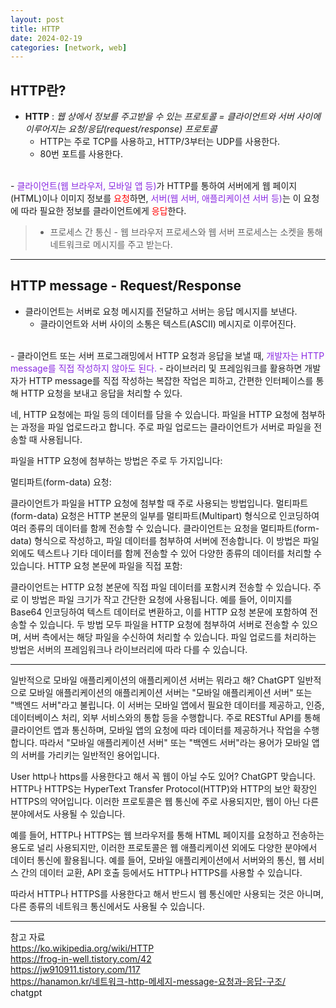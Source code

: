 ```yaml
---
layout: post
title: HTTP
date: 2024-02-19
categories: [network, web]
---
```

## HTTP란?
- **HTTP** : *웹 상에서 정보를 주고받을 수 있는 프로토콜 = 클라이언트와 서버 사이에 이루어지는 요청/응답(request/response) 프로토콜*    
    - HTTP는 주로 TCP를 사용하고, HTTP/3부터는 UDP를 사용한다.
    - 80번 포트를 사용한다.  
<br>
- <span style="color:blueviolet">클라이언트(웹 브라우저, 모바일 앱 등)</span>가 HTTP를 통하여 서버에게 웹 페이지(HTML)이나 이미지 정보를 <span style="color:red">요청</span>하면, <span style="color:blueviolet">서버(웹 서버, 애플리케이션 서버 등)</span>는 이 요청에 따라 필요한 정보를 클라이언트에게 <span style="color:red">응답</span>한다. 

> - 프로세스 간 통신
    - 웹 브라우저 프로세스와 웹 서버 프로세스는 소켓을 통해 네트워크로 메시지를 주고 받는다.  

---
## HTTP message - Request/Response
- 클라이언트는 서버로 요청 메시지를 전달하고 서버는 응답 메시지를 보낸다.
    - 클라이언트와 서버 사이의 소통은 텍스트(ASCII) 메시지로 이루어진다.  
<br>
- 클라이언트 또는 서버 프로그래밍에서 HTTP 요청과 응답을 보낼 때, <span style="color:blueviolet">개발자는 HTTP message를 직접 작성하지 않아도 된다.</span>
    - 라이브러리 및 프레임워크를 활용하면 개발자가 HTTP message를 직접 작성하는 복잡한 작업은 피하고, 간편한 인터페이스를 통해 HTTP 요청을 보내고 응답을 처리할 수 있다.

네, HTTP 요청에는 파일 등의 데이터를 담을 수 있습니다. 파일을 HTTP 요청에 첨부하는 과정을 파일 업로드라고 합니다. 주로 파일 업로드는 클라이언트가 서버로 파일을 전송할 때 사용됩니다.

파일을 HTTP 요청에 첨부하는 방법은 주로 두 가지입니다:

멀티파트(form-data) 요청:

클라이언트가 파일을 HTTP 요청에 첨부할 때 주로 사용되는 방법입니다.
멀티파트(form-data) 요청은 HTTP 본문의 일부를 멀티파트(Multipart) 형식으로 인코딩하여 여러 종류의 데이터를 함께 전송할 수 있습니다.
클라이언트는 요청을 멀티파트(form-data) 형식으로 작성하고, 파일 데이터를 첨부하여 서버에 전송합니다.
이 방법은 파일 외에도 텍스트나 기타 데이터를 함께 전송할 수 있어 다양한 종류의 데이터를 처리할 수 있습니다.
HTTP 요청 본문에 파일을 직접 포함:

클라이언트는 HTTP 요청 본문에 직접 파일 데이터를 포함시켜 전송할 수 있습니다.
주로 이 방법은 파일 크기가 작고 간단한 요청에 사용됩니다. 예를 들어, 이미지를 Base64 인코딩하여 텍스트 데이터로 변환하고, 이를 HTTP 요청 본문에 포함하여 전송할 수 있습니다.
두 방법 모두 파일을 HTTP 요청에 첨부하여 서버로 전송할 수 있으며, 서버 측에서는 해당 파일을 수신하여 처리할 수 있습니다. 파일 업로드를 처리하는 방법은 서버의 프레임워크나 라이브러리에 따라 다를 수 있습니다.

---
일반적으로  모바일 애플리케이션의 애플리케이션 서버는 뭐라고 해?
ChatGPT
일반적으로 모바일 애플리케이션의 애플리케이션 서버는 "모바일 애플리케이션 서버" 또는 "백엔드 서버"라고 불립니다. 이 서버는 모바일 앱에서 필요한 데이터를 제공하고, 인증, 데이터베이스 처리, 외부 서비스와의 통합 등을 수행합니다. 주로 RESTful API를 통해 클라이언트 앱과 통신하며, 모바일 앱의 요청에 따라 데이터를 제공하거나 작업을 수행합니다. 따라서 "모바일 애플리케이션 서버" 또는 "백엔드 서버"라는 용어가 모바일 앱의 서버를 가리키는 일반적인 용어입니다.

User
http나 https를 사용한다고 해서 꼭 웹이 아닐 수도 있어?
ChatGPT
맞습니다. HTTP나 HTTPS는 HyperText Transfer Protocol(HTTP)와 HTTP의 보안 확장인 HTTPS의 약어입니다. 이러한 프로토콜은 웹 통신에 주로 사용되지만, 웹이 아닌 다른 분야에서도 사용될 수 있습니다.

예를 들어, HTTP나 HTTPS는 웹 브라우저를 통해 HTML 페이지를 요청하고 전송하는 용도로 널리 사용되지만, 이러한 프로토콜은 웹 애플리케이션 외에도 다양한 분야에서 데이터 통신에 활용됩니다. 예를 들어, 모바일 애플리케이션에서 서버와의 통신, 웹 서비스 간의 데이터 교환, API 호출 등에서도 HTTP나 HTTPS를 사용할 수 있습니다.

따라서 HTTP나 HTTPS를 사용한다고 해서 반드시 웹 통신에만 사용되는 것은 아니며, 다른 종류의 네트워크 통신에서도 사용될 수 있습니다.


---
참고 자료   
https://ko.wikipedia.org/wiki/HTTP  
https://frog-in-well.tistory.com/42  
https://jw910911.tistory.com/117  
https://hanamon.kr/네트워크-http-메세지-message-요청과-응답-구조/  
chatgpt
